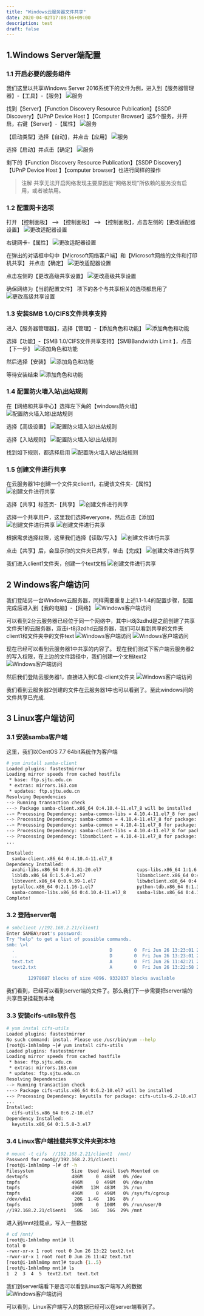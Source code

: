 ```yaml
---
title: "Windows云服务器文件共享"
date: 2020-04-02T17:08:56+09:00
description: test
draft: false
---
```


## 1.Windows  Server端配置

### 1.1 开启必要的服务组件

我们这里以共享Windows Server 2016系统下的文件为例，进入到【服务器管理器】-【工具】-【服务】
![服务](../../_images/win_share_1.png)

找到【Server】【Function Discovery Resource Publication】【SSDP Discovery】【UPnP Device Host 】【Computer Browser】这5个服务，并开启，右键【Server】-【属性】
![服务](../../_images/win_share_2.png)

【启动类型】选择【自动】，并点击【应用】
![服务](../../_images/win_share_3.png)

选择【启动】并点击【确定】
![服务](../../_images/win_share_4.png)

剩下的【Function Discovery Resource Publication】【SSDP Discovery】【UPnP Device Host 】【computer browser】也进行同样的操作
>注解
>共享无法开启网络发现主要原因是“网络发现”所依赖的服务没有启用，或者被禁用。

### 1.2 配置网卡选项

打开 【控制面板】 –> 【控制面板】 –> 【控制面板】，点击左侧的【更改适配器设置】
![更改适配器设置](../../_images/win_share_5.png)

右键网卡-【属性】
![更改适配器设置](../../_images/win_share_6.png)

在弹出的对话框中勾中【Microsoft网络客户端】和【Microsoft网络的文件和打印机共享】  并点击【确定】
![更改适配器设置](../../_images/win_share_7.png)

点击左侧的【更改高级共享设置】
![更改高级共享设置](../../_images/win_share_8.png)

确保网络为【当前配置文件】 项下的各个与共享相关的选项都启用了
![更改高级共享设置](../../_images/win_share_9.png)

### 1.3 安装SMB 1.0/CIFS文件共享支持

进入【服务器管理器】，选择【管理】-【添加角色和功能】
![添加角色和功能](../../_images/win_share_10.png)

选择【功能】-【SMB 1.0/CIFS文件共享支持】【SMBBandwidth Limit 】，点击【下一步】
![添加角色和功能](../../_images/win_share_11.png)

然后选择【安装】
![添加角色和功能](../../_images/win_share_12.png)

等待安装结束
![添加角色和功能](../../_images/win_share_13.png)

### 1.4 配置防火墙入站\出站规则

在【网络和共享中心】选择左下角的【windows防火墙】
![配置防火墙入站\出站规则](../../_images/win_share_14.png)

选择【高级设置】
![配置防火墙入站\出站规则](../../_images/win_share_15.png)

选择【入站规则】
![配置防火墙入站\出站规则](../../_images/win_share_16.png)

找到如下规则，都选择启用
![配置防火墙入站\出站规则](../../_images/win_share_17.png)

### 1.5 创建文件进行共享

在云服务器1中创建一个文件夹client1，右键该文件夹-【属性】
![创建文件进行共享](../../_images/win_share_18.png)

选择【共享】标签页-【共享】
![创建文件进行共享](../../_images/win_share_19.png)

选择一个共享用户，这里我们选择everyone，然后点击【添加】
![创建文件进行共享](../../_images/win_share_20.png)
![创建文件进行共享](../../_images/win_share_21.png)

根据需求选择权限，这里我们选择【读取/写入】
![创建文件进行共享](../../_images/win_share_22.png)

点击【共享】后，会显示你的文件夹已共享，单击【完成】
![创建文件进行共享](../../_images/win_share_23.png)

我们进入client1文件夹，创建一个text文档
![创建文件进行共享](../../_images/win_share_24.png)

## 2 Windows客户端访问

我们登陆另一台Windows云服务器，同样需要重复上述1.1-1.4的配置步骤，配置完成后进入到【我的电脑】-【网络】
![Windows客户端访问](../../_images/win_share_25.png)

可以看到2台云服务器已经位于同一个网络中，其中i-t8j3zdhd是之前创建了共享文件夹1的云服务器，双击i-t8j3zdhd云服务器，我们可以看到共享的文件夹client1和文件夹中的文件text
![Windows客户端访问](../../_images/win_share_26.png)
![Windows客户端访问](../../_images/win_share_27.png)

现在已经可以看到云服务器1中共享的内容了。
现在我们测试下客户端云服务器2的写入权限，在上边的文件路径中，我们创建一个文档text2
![Windows客户端访问](../../_images/win_share_28.png)

然后我们登陆云服务器1，直接进入到C盘-client文件夹
![Windows客户端访问](../../_images/win_share_29.png)

我们看到云服务器2创建的文件在云服务器1中也可以看到了。至此windows间的文件共享已完成.

## 3 Linux客户端访问


### 3.1 安装samba客户端
这里，我们以CentOS 7.7 64bit系统作为客户端
```bash
# yum install samba-client
Loaded plugins: fastestmirror
Loading mirror speeds from cached hostfile
 * base: ftp.sjtu.edu.cn
 * extras: mirrors.163.com
 * updates: ftp.sjtu.edu.cn
Resolving Dependencies
--> Running transaction check
---> Package samba-client.x86_64 0:4.10.4-11.el7_8 will be installed
--> Processing Dependency: samba-common-libs = 4.10.4-11.el7_8 for package: samba-client-4.10.4-11.el7_8.x86_64
--> Processing Dependency: samba-common = 4.10.4-11.el7_8 for package: samba-client-4.10.4-11.el7_8.x86_64
--> Processing Dependency: samba-common = 4.10.4-11.el7_8 for package: samba-client-4.10.4-11.el7_8.x86_64
--> Processing Dependency: samba-client-libs = 4.10.4-11.el7_8 for package: samba-client-4.10.4-11.el7_8.x86_64
--> Processing Dependency: libsmbclient = 4.10.4-11.el7_8 for package: samba-client-4.10.4-11.el7_8.x86_64
...

Installed:
  samba-client.x86_64 0:4.10.4-11.el7_8 
Dependency Installed:
  avahi-libs.x86_64 0:0.6.31-20.el7             cups-libs.x86_64 1:1.6.3-43.el7          gnutls.x86_64 0:3.3.29-9.el7_6                libarchive.x86_64 0:3.1.2-14.el7_7      
  libldb.x86_64 0:1.5.4-1.el7                   libsmbclient.x86_64 0:4.10.4-11.el7_8    libtalloc.x86_64 0:2.1.16-1.el7               libtdb.x86_64 0:1.3.18-1.el7            
  libtevent.x86_64 0:0.9.39-1.el7               libwbclient.x86_64 0:4.10.4-11.el7_8     nettle.x86_64 0:2.7.1-8.el7                   pyldb.x86_64 0:1.5.4-1.el7              
  pytalloc.x86_64 0:2.1.16-1.el7                python-tdb.x86_64 0:1.3.18-1.el7         samba-client-libs.x86_64 0:4.10.4-11.el7_8    samba-common.noarch 0:4.10.4-11.el7_8   
  samba-common-libs.x86_64 0:4.10.4-11.el7_8    samba-libs.x86_64 0:4.10.4-11.el7_8      trousers.x86_64 0:0.3.14-2.el7               
Complete!
```

### 3.2 登陆server端

```bash
# smbclient //192.168.2.21/client1
Enter SAMBA\root's password: 
Try "help" to get a list of possible commands.
smb: \>l
  .                                   D        0  Fri Jun 26 13:23:01 2020
  ..                                  D        0  Fri Jun 26 13:23:01 2020
  text.txt                            A        0  Fri Jun 26 11:42:21 2020
  text2.txt                           A        0  Fri Jun 26 13:22:58 2020

		12978687 blocks of size 4096. 9332037 blocks available
```
我们看到，已经可以看到server端的文件了。那么我们下一步需要把server端的共享目录挂载到本地

### 3.3 安装cifs-utils软件包

```bash
# yum instal cifs-utils
Loaded plugins: fastestmirror
No such command: instal. Please use /usr/bin/yum --help
[root@i-1mhlm0mp ~]# yum install cifs-utils
Loaded plugins: fastestmirror
Loading mirror speeds from cached hostfile
 * base: ftp.sjtu.edu.cn
 * extras: mirrors.163.com
 * updates: ftp.sjtu.edu.cn
Resolving Dependencies
--> Running transaction check
---> Package cifs-utils.x86_64 0:6.2-10.el7 will be installed
--> Processing Dependency: keyutils for package: cifs-utils-6.2-10.el7.x86_64
...
Installed:
  cifs-utils.x86_64 0:6.2-10.el7  
Dependency Installed:
  keyutils.x86_64 0:1.5.8-3.el7                                           Complete!
```

### 3.4 Linux客户端挂载共享文件夹到本地
```bash
# mount -t cifs  //192.168.2.21/client1  /mnt/
Password for root@//192.168.2.21/client1:  
[root@i-1mhlm0mp ~]# df -h
Filesystem              Size  Used Avail Use% Mounted on
devtmpfs                486M     0  486M   0% /dev
tmpfs                   496M     0  496M   0% /dev/shm
tmpfs                   496M   13M  483M   3% /run
tmpfs                   496M     0  496M   0% /sys/fs/cgroup
/dev/vda1                20G  1.4G   18G   8% /
tmpfs                   100M     0  100M   0% /run/user/0
//192.168.2.21/client1   50G   14G   36G  29% /mnt
```
进入到/mnt挂载点，写入一些数据
```bash
# cd /mnt/
[root@i-1mhlm0mp mnt]# ll
total 0
-rwxr-xr-x 1 root root 0 Jun 26 13:22 text2.txt
-rwxr-xr-x 1 root root 0 Jun 26 11:42 text.txt
[root@i-1mhlm0mp mnt]# touch {1..5}
[root@i-1mhlm0mp mnt]# ls
1  2  3  4  5  text2.txt  text.txt
```

我们到server端看下是否可以看到Linux客户端写入的数据
![Windows客户端访问](../../_images/win_share_30.png)

可以看到，Linux客户端写入的数据已经可以在server端看到了。